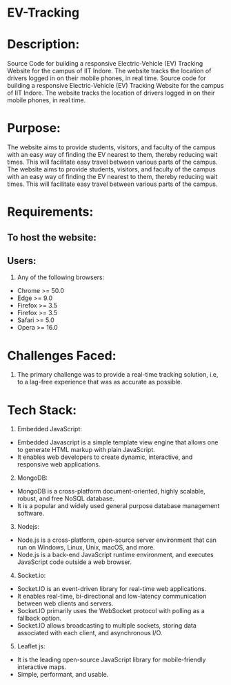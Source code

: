 # EV-Tracking
# Description:
Source Code for building a responsive Electric-Vehicle (EV) Tracking Website for the campus of IIT Indore. The website tracks the location of drivers logged in on their mobile phones, in real time. 
Source code for building a responsive Electric-Vehicle (EV) Tracking Website for the campus of IIT Indore. The website tracks the location of drivers logged in on their mobile phones, in real time. 
<br>

# Purpose:
The website aims to provide students, visitors, and faculty of the campus with an easy way of finding the EV nearest to them, thereby reducing wait times. This will facilitate
easy travel between various parts of the campus.
The website aims to provide students, visitors, and faculty of the campus with an easy way of finding the EV nearest to them, thereby reducing wait times. This will facilitate easy travel between various parts of the campus.

# Requirements:

## To host the website:

## Users:
1. Any of the following browsers: <br>
+ Chrome  >= 50.0
+ Edge    >= 9.0
+  Firefox >= 3.5
+ Firefox >= 3.5
+ Safari  >= 5.0
+ Opera   >= 16.0

# Challenges Faced:
1. The primary challenge was to provide a real-time tracking solution, i.e, to a lag-free experience that was as accurate as possible.

# Tech Stack:
1. Embedded JavaScript:
- Embedded Javascript is a simple template view engine that allows one to generate HTML markup with plain JavaScript.
- It enables web developers to create dynamic, interactive, and responsive web applications.
2. MongoDB:
- MongoDB is a cross-platform document-oriented, highly scalable, robust, and free NoSQL database.
- It is a popular and widely used general purpose database management software.
3. Nodejs:
- Node.js is a cross-platform, open-source server environment that can run on Windows, Linux, Unix, macOS, and more.
- Node.js is a back-end JavaScript runtime environment, and executes JavaScript code outside a web browser.
4. Socket.io:
- Socket.IO is an event-driven library for real-time web applications.
- It enables real-time, bi-directional and low-latency communication between web clients and servers.
- Socket.IO primarily uses the WebSocket protocol with polling as a fallback option.
- Socket.IO allows broadcasting to multiple sockets, storing data associated with each client, and asynchronous I/O.
5. Leaflet js:
- It is the leading open-source JavaScript library for mobile-friendly interactive maps.
- Simple, performant, and usable.




